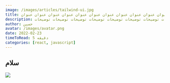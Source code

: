 ```yaml
---
image: /images/articles/tailwind-ui.jpg
title: عنوان عنوان عنوان عنوان عنوان عنوان عنوان عنوان عنوان عنوان عنوان عنوان عنوان عنوان عنوان عنوان عنوان عنوان
description: توضیحات توضیحات توضیحات توضیحات توضیحات توضیحات توضیحات توضیحات توضیحات توضیحات توضیحات توضیحات
author: حسین
avatar: /images/avatar.png
date: 2022-02-23
timeToRead: 5 دقیقه
categories: [react, javascript]
---
```


## سلام

![](/images/articles/tailwind-ui.jpg)
